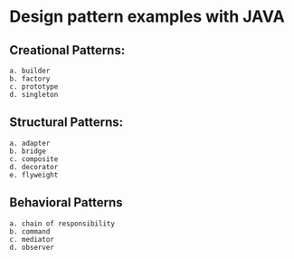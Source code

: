 # Design pattern examples with JAVA

## Creational Patterns:
	
	a. builder
	b. factory
	c. prototype
	d. singleton

## Structural Patterns:

	a. adapter
	b. bridge
	c. composite
	d. decorator
	e. flyweight

## Behavioral Patterns

	a. chain of responsibility
	b. command
	c. mediator
	d. observer
